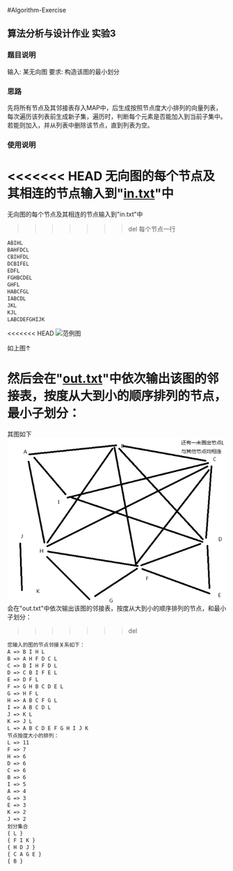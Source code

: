 #Algorithm-Exercise

## 算法分析与设计作业 实验3

### 题目说明
输入: 某无向图
要求: 构造该图的最小划分

### 思路
先将所有节点及其邻接表存入MAP中，后生成按照节点度大小排列的向量列表，每次遍历该列表前生成新子集，遍历时，判断每个元素是否能加入到当前子集中。若能则加入，并从列表中删除该节点，直到列表为空。
### 使用说明
<<<<<<< HEAD
无向图的每个节点及其相连的节点输入到"[in.txt](https://github.com/pal6exe/Algorithm-Exercise/blob/master/Exercise%203/in.txt)"中
=======
无向图的每个节点及其相连的节点输入到"in.txt"中
>>>>>>> del
每个节点一行

    ABIHL
    BAHFDCL
    CBIHFDL
    DCBIFEL
    EDFL
    FGHBCDEL
    GHFL
    HABCFGL
    IABCDL
    JKL
    KJL
    LABCDEFGHIJK
    
<<<<<<< HEAD
![范例图](https://github.com/pal6exe/Algorithm-Exercise/raw/master/Exercise%203/G.png)

如上图↑

然后会在"[out.txt](https://github.com/pal6exe/Algorithm-Exercise/blob/master/Exercise%203/out.txt)"中依次输出该图的邻接表，按度从大到小的顺序排列的节点，最小子划分：
=======
其图如下 ![范例图](https://github.com/banixc/Algorithm-Exercise/raw/master/Exercise%203/G.png)
会在"out.txt"中依次输出该图的邻接表，按度从大到小的顺序排列的节点，和最小子划分：
>>>>>>> del
      
    您输入的图的节点邻接关系如下：
    A => B I H L 
    B => A H F D C L 
    C => B I H F D L 
    D => C B I F E L 
    E => D F L 
    F => G H B C D E L 
    G => H F L 
    H => A B C F G L 
    I => A B C D L 
    J => K L 
    K => J L 
    L => A B C D E F G H I J K 
    节点按度大小的排列：
    L => 11
    F => 7
    H => 6
    D => 6
    C => 6
    B => 6
    I => 5
    A => 4
    G => 3
    E => 3
    K => 2
    J => 2
    划分集合
    { L }
    { F I K }
    { H D J }
    { C A G E }
    { B }

    